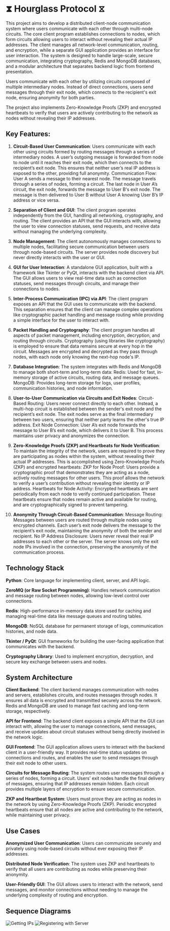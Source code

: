 
# ⧗ Hourglass Protocol ⧖

This project aims to develop a distributed client-node communication system where users communicate with each other through multi-node circuits. The core client program establishes connections to nodes, which form circuits allowing users to interact without revealing their actual IP addresses. The client manages all network-level communication, routing, and encryption, while a separate GUI application provides an interface for user interaction. The system is designed to handle large-scale, secure communication, integrating cryptography, Redis and MongoDB databases, and a modular architecture that separates backend logic from frontend presentation.

Users communicate with each other by utilizing circuits composed of multiple intermediary nodes. Instead of direct connections, users send messages through their exit node, which connects to the recipient's exit node, ensuring anonymity for both parties.

The project also implements Zero-Knowledge Proofs (ZKP) and encrypted heartbeats to verify that users are actively contributing to the network as nodes without revealing their IP addresses.

## Key Features:

1. **Circuit-Based User Communication**: Users communicate with each other using circuits formed by routing messages through a series of intermediary nodes. A user’s outgoing message is forwarded from node to node until it reaches their exit node, which then connects to the recipient’s exit node. This ensures that neither user’s real IP address is exposed to the other, providing full anonymity.
        Communication Flow:
            User A sends a message to their nearest node.
            The message travels through a series of nodes, forming a circuit.
            The last node in User A’s circuit, the exit node, forwards the message to User B's exit node.
            The message is then delivered to User B without User A knowing User B’s IP address or vice versa.

2. **Separation of Client and GUI**: The client program operates independently from the GUI, handling all networking, cryptography, and routing. The client provides an API that the GUI interacts with, allowing the user to view connection statuses, send requests, and receive data without managing the underlying complexity.

3. **Node Management**: The client autonomously manages connections to multiple nodes, facilitating secure communication between users through node-based circuits. The server provides node discovery but never directly interacts with the user or GUI.

4. **GUI for User Interaction**: A standalone GUI application, built with a framework like Tkinter or PyQt, interacts with the backend client via API. The GUI allows users to view real-time data such as connection statuses, send messages through circuits, and manage their connections to nodes.

5. **Inter-Process Communication (IPC) via API**: The client program exposes an API that the GUI uses to communicate with the backend. This separation ensures that the client can manage complex operations like cryptographic packet handling and message routing while providing a simple interface for the user to interact with.

6. **Packet Handling and Cryptography**: The client program handles all aspects of packet management, including encryption, decryption, and routing through circuits. Cryptography (using libraries like cryptography) is employed to ensure that data remains secure at every hop in the circuit. Messages are encrypted and decrypted as they pass through nodes, with each node only knowing the next-hop node's IP.

7. **Database Integration**: The system integrates with Redis and MongoDB to manage both short-term and long-term data:
        Redis: Used for fast, in-memory storage of active circuits, routing data, and message queues.
        MongoDB: Provides long-term storage for logs, user profiles, communication histories, and node information.

8. **User-to-User Communication via Circuits and Exit Nodes**:
        Circuit-Based Routing: Users never connect directly to each other. Instead, a multi-hop circuit is established between the sender's exit node and the recipient’s exit node. The exit nodes serve as the final intermediary between two users, ensuring that neither party learns the other's true IP address.
        Exit Node Connection: User A’s exit node forwards the message to User B’s exit node, which delivers it to User B. This process maintains user privacy and anonymizes the connection.

9. **Zero-Knowledge Proofs (ZKP) and Heartbeats for Node Verification**: To maintain the integrity of the network, users are required to prove they are participating as nodes within the system, without revealing their actual IP addresses. This is accomplished using Zero-Knowledge Proofs (ZKP) and encrypted heartbeats:
        ZKP for Node Proof: Users provide a cryptographic proof that demonstrates they are acting as a node, actively routing messages for other users. This proof allows the network to verify a user’s contribution without revealing their identity or IP address.
        Heartbeats for Node Activity: Encrypted heartbeats are sent periodically from each node to verify continued participation. These heartbeats ensure that nodes remain active and available for routing, and are cryptographically signed to prevent tampering.

10. **Anonymity Through Circuit-Based Communication**:
        Message Routing: Messages between users are routed through multiple nodes using encrypted channels. Each user’s exit node delivers the message to the recipient’s exit node, maintaining the anonymity of both the sender and recipient.
        No IP Address Disclosure: Users never reveal their real IP addresses to each other or the server. The server knows only the exit node IPs involved in the connection, preserving the anonymity of the communication process.

## Technology Stack

**Python**: Core language for implementing client, server, and API logic.

**ZeroMQ (or Raw Socket Programming)**: Handles network communication and message routing between nodes, allowing low-level control over connections.

**Redis**: High-performance in-memory data store used for caching and managing real-time data like message queues and routing tables.

**MongoDB**: NoSQL database for permanent storage of logs, communication histories, and node data.

**Tkinter / PyQt**: GUI frameworks for building the user-facing application that communicates with the backend.

**Cryptography Library**: Used to implement encryption, decryption, and secure key exchange between users and nodes.

## System Architecture

**Client Backend**: The client backend manages communication with nodes and servers, establishes circuits, and routes messages through nodes. It ensures all data is encrypted and transmitted securely across the network. Redis and MongoDB are used to manage fast caching and long-term storage, respectively.

**API for Frontend**: The backend client exposes a simple API that the GUI can interact with, allowing the user to manage connections, send messages, and receive updates about circuit statuses without being directly involved in the network logic.

**GUI Frontend**: The GUI application allows users to interact with the backend client in a user-friendly way. It provides real-time status updates on connections and routes, and enables the user to send messages through their exit node to other users.

**Circuits for Message Routing**: The system routes user messages through a series of nodes, forming a circuit. Users’ exit nodes handle the final delivery of messages, ensuring that IP addresses remain hidden. Each circuit provides multiple layers of encryption to ensure secure communication.

**ZKP and Heartbeat System**: Users must prove they are acting as nodes in the network by using Zero-Knowledge Proofs (ZKP). Periodic encrypted heartbeats ensure that all nodes are active and contributing to the network, while maintaining user privacy.

## Use Cases

**Anonymized User Communication**: Users can communicate securely and privately using node-based circuits without ever exposing their IP addresses.

**Distributed Node Verification**: The system uses ZKP and heartbeats to verify that all users are contributing as nodes while preserving their anonymity.

**User-Friendly GUI**: The GUI allows users to interact with the network, send messages, and monitor connections without needing to manage the underlying complexity of routing and encryption.

## Sequence Diagrams
![Getting IPs](https://github.com/shah-anwar/hourglass-protocol/blob/alternate/reference/1.png?raw=true)
![Registering with Server](https://github.com/shah-anwar/hourglass-protocol/blob/alternate/reference/2.png?raw=true)
